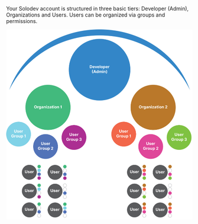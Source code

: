 

Your Solodev account is structured in three basic tiers: Developer (Admin), Organizations and Users. Users can be organized via groups and permissions. 



<a href="structure1.jpg" target="_blank"><img src="structure1.jpg" style="margin: auto; display: block"></a>






